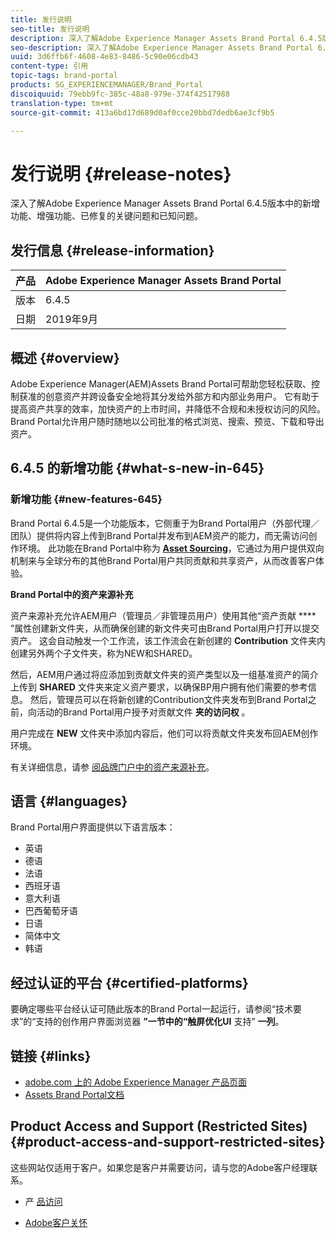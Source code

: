 ```yaml
---
title: 发行说明
seo-title: 发行说明
description: 深入了解Adobe Experience Manager Assets Brand Portal 6.4.5版中的功能、增强功能、已修复的关键问题和已知问题。
seo-description: 深入了解Adobe Experience Manager Assets Brand Portal 6.4.5版本中的增强功能、已修复的关键问题和已知问题。
uuid: 3d6ffb6f-4608-4e83-8486-5c90e06cdb43
content-type: 引用
topic-tags: brand-portal
products: SG_EXPERIENCEMANAGER/Brand_Portal
discoiquuid: 79ebb9fc-385c-48a8-979e-374f42517988
translation-type: tm+mt
source-git-commit: 413a6bd17d689d0af0cce20bbd7dedb6ae3cf9b5

---
```



# 发行说明 {#release-notes}

深入了解Adobe Experience Manager Assets Brand Portal 6.4.5版本中的新增功能、增强功能、已修复的关键问题和已知问题。

## 发行信息 {#release-information}

| 产品 | Adobe Experience Manager Assets Brand Portal |
|---|---|
| 版本 | 6.4.5 |
| 日期 | 2019年9月 |

## 概述 {#overview}

Adobe Experience Manager(AEM)Assets Brand Portal可帮助您轻松获取、控制获准的创意资产并跨设备安全地将其分发给外部方和内部业务用户。 它有助于提高资产共享的效率，加快资产的上市时间，并降低不合规和未授权访问的风险。 Brand Portal允许用户随时随地以公司批准的格式浏览、搜索、预览、下载和导出资产。

## 6.4.5 的新增功能 {#what-s-new-in-645}

### 新增功能 {#new-features-645}

Brand Portal 6.4.5是一个功能版本，它侧重于为Brand Portal用户（外部代理／团队）提供将内容上传到Brand Portal并发布到AEM资产的能力，而无需访问创作环境。 此功能在Brand Portal中称为 **[Asset Sourcing](brand-portal-overiew-using-asset-sourcing.md)**，它通过为用户提供双向机制来与全球分布的其他Brand Portal用户共同贡献和共享资产，从而改善客户体验。

**Brand Portal中的资产来源补充**

资产来源补充允许AEM用户（管理员／非管理员用户）使用其他“资产贡献 **** ”属性创建新文件夹，从而确保创建的新文件夹可由Brand Portal用户打开以提交资产。 这会自动触发一个工作流，该工作流会在新创建的 **Contribution** 文件夹内创建另外两个子文件夹，称为NEW和SHARED。

然后，AEM用户通过将应添加到贡献文件夹的资产类型以及一组基准资产的简介上传到 **SHARED** 文件夹来定义资产要求，以确保BP用户拥有他们需要的参考信息。 然后，管理员可以在将新创建的Contribution文件夹发布到Brand Portal之前，向活动的Brand Portal用户授予对贡献文件 **夹的访问权** 。

用户完成在 **NEW** 文件夹中添加内容后，他们可以将贡献文件夹发布回AEM创作环境。

有关详细信息，请参 [阅品牌门户中的资产来源补充](brand-portal-asset-sourcing.md)。

## 语言 {#languages}

Brand Portal用户界面提供以下语言版本：

* 英语
* 德语
* 法语
* 西班牙语
* 意大利语
* 巴西葡萄牙语
* 日语
* 简体中文
* 韩语

## 经过认证的平台 {#certified-platforms}

要确定哪些平台经认证可随此版本的Brand Portal一起运行，请参阅“技术要求”的“支持的创作用户界面浏览器 **”一节中的“触屏优化UI** 支持” **一列**[](https://helpx.adobe.com/experience-manager/6-4/sites/deploying/using/technical-requirements.html)。

## 链接 {#links}

* [adobe.com 上的 Adobe Experience Manager 产品页面](http://www.adobe.com/in/marketing-cloud/experience-manager.html)
* [Assets Brand Portal文档](https://helpx.adobe.com/experience-manager/brand-portal/user-guide.html)

## Product Access and Support (Restricted Sites) {#product-access-and-support-restricted-sites}

这些网站仅适用于客户。如果您是客户并需要访问，请与您的Adobe客户经理联系。

* [](https://daycare.day.com) 产 [品访问](https://login.marketing.adobe.com)

* [Adobe客户关怀](https://helpx.adobe.com/contact.html)
